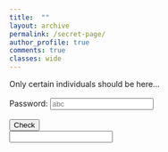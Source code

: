 ```yaml
---
title:  ""
layout: archive
permalink: /secret-page/
author_profile: true
comments: true
classes: wide
---
```


<html>
  
<head>
    <title>passwor validation</title>
    <script type="text/javascript">
        function check_password() {
            var res;
            var str = document.getElementById("input").value;
            if (str.match("taylor"))
                res = "TRUE";
            else
                res = "FALSE (About Me and Anagrams)";
            document.getElementById("output").value = res;
            if (res == "TRUE")
            	window.location.href = 'https://justinkleidermacher.com/secret-page/easter/';
        }
    </script>
</head>
  
<body>
    <p>
        Only certain individuals should be here...
        <br>
        <br>Password:
        <input type="text" 
               placeholder="abc"
               id="input" />
        <br/>
        <br/>
        <input type="button"
               value="Check" 
               onclick="check_password()" />
        <br/>
        <input type="text" 
               id="output"
               readonly/>
    </p>
</body>
  
</html>